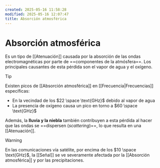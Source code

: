 ```yaml
---
created: 2025-05-16 11:58:28
modified: 2025-05-16 12:07:47
title: Absorción atmosférica
---
```


# Absorción atmosférica

Es un tipo de [[Atenuación]] causada por la absorción de las ondas electromagnéticas por parte de ==componentes de la atmósfera==. Los principales causantes de esta pérdida son el vapor de agua y el oxígeno.

> [!tip]
> Existen picos de [[Absorción atmosférica]] en [[Frecuencia|Frecuencias]] específicas:
> 
> - En la vecindad de los $22 \space \text{GHz}$ debido al vapor de agua
> - La presencia de oxígeno causa un pico en torno a $60 \space \text{GHz}$

Además, la **lluvia y la niebla** también contribuyen a esta pérdida al hacer que las ondas se ==dispersen (*scattering*)==, lo que resulta en una [[Atenuación]].

> [!warning]
> En las comunicaciones vía satélite, por encima de los $10 \space \text{GHz}$, la [[Señal]] se ve severamente afectada por la [[Absorción atmosférica]] y por las precipitaciones.
